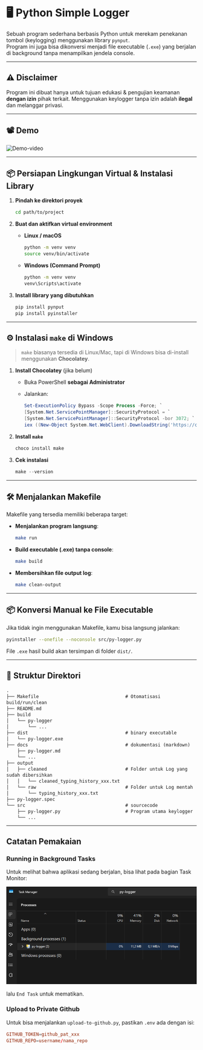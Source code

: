 # 🖥 Python Simple Logger

Sebuah program sederhana berbasis Python untuk merekam penekanan tombol (keylogging) menggunakan library `pynput`.  
Program ini juga bisa dikonversi menjadi file executable (`.exe`) yang berjalan di background tanpa menampilkan jendela console.

---

## ⚠ Disclaimer

Program ini dibuat hanya untuk tujuan edukasi & pengujian keamanan **dengan izin** pihak terkait.
Menggunakan keylogger tanpa izin adalah **ilegal** dan melanggar privasi.

---

## 📽️ Demo

![Demo-video](./assets/demo.gif)

---

## 📦 Persiapan Lingkungan Virtual & Instalasi Library

1. **Pindah ke direktori proyek**  

   ```bash
   cd path/to/project
    ```

2. **Buat dan aktifkan virtual environment**

   * **Linux / macOS**

     ```bash
     python -m venv venv
     source venv/bin/activate
     ```

   * **Windows (Command Prompt)**

     ```cmd
     python -m venv venv
     venv\Scripts\activate
     ```

3. **Install library yang dibutuhkan**

   ```bash
   pip install pynput
   pip install pyinstaller
   ```

---

## ⚙ Instalasi `make` di Windows

> `make` biasanya tersedia di Linux/Mac, tapi di Windows bisa di-install menggunakan **Chocolatey**.

1. **Install Chocolatey** (jika belum)

   * Buka PowerShell **sebagai Administrator**
   * Jalankan:

     ```powershell
     Set-ExecutionPolicy Bypass -Scope Process -Force; `
     [System.Net.ServicePointManager]::SecurityProtocol = `
     [System.Net.ServicePointManager]::SecurityProtocol -bor 3072; `
     iex ((New-Object System.Net.WebClient).DownloadString('https://community.chocolatey.org/install.ps1'))
     ```

2. **Install `make`**

   ```powershell
   choco install make
   ```

3. **Cek instalasi**

   ```powershell
   make --version
   ```

---

## 🛠 Menjalankan Makefile

Makefile yang tersedia memiliki beberapa target:

* **Menjalankan program langsung**:

  ```bash
  make run
  ```

* **Build executable (.exe) tanpa console**:

  ```bash
  make build
  ```

* **Membersihkan file output log**:

  ```bash
  make clean-output
  ```

---

## 📦 Konversi Manual ke File Executable

Jika tidak ingin menggunakan Makefile, kamu bisa langsung jalankan:

```bash
pyinstaller --onefile --noconsole src/py-logger.py
```

File `.exe` hasil build akan tersimpan di folder `dist/`.

---

## 📂 Struktur Direktori

```tree
.
├── Makefile                                # Otomatisasi build/run/clean
├── README.md
├── build
│   └── py-logger
│       └── ...
├── dist                                    # binary executable
│   └── py-logger.exe
├── docs                                    # dokumentasi (markdown)
    ├── py-logger.md                        
    └── ...
├── output
│   ├── cleaned                             # Folder untuk Log yang sudah dibersihkan
│   │   └── cleaned_typing_history_xxx.txt
│   └── raw                                 # Folder untuk Log mentah
│       └── typing_history_xxx.txt
├── py-logger.spec
└── src                                     # sourcecode
    ├── py-logger.py                        # Program utama keylogger
    └── ...
```

---

## Catatan Pemakaian

### Running in Background Tasks

Untuk melihat bahwa aplikasi sedang berjalan, bisa lihat pada bagian Task Monitor:

![task-monitor](./assets/task-monitor.png)

lalu `End Task` untuk mematikan.

### Upload to Private Github

Untuk bisa menjalankan `upload-to-github.py`, pastikan `.env` ada dengan isi:

```conf
GITHUB_TOKEN=github_pat_xxx
GITHUB_REPO=username/nama_repo
```
